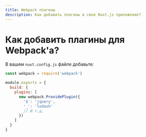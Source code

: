 ```yaml
---
title: Webpack плагины
description: Как добавить плагины в свое Nuxt.js приложение?
---
```


# Как добавить плагины для Webpack'а?

В вашем `nuxt.config.js` файле добавьте:

```js
const webpack = require('webpack')

module.exports = {
  build: {
    plugins: [
      new webpack.ProvidePlugin({
        '$': 'jquery',
        '_': 'lodash'
        // И т.д.
      })
    ]
  }
}
```
